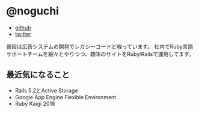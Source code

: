 # @noguchi

* [github](https://github.com/noguchi)
* [twitter](https://twitter.com/photoxp)

普段は広告システムの開発でレガシーコードと戦っています。
社内でRuby言語サポートチームを細々とやりつつ、趣味のサイトをRuby/Railsで運用してます。

## 最近気になること

* Rails 5.2とActive Storage
* Google App Engine Flexible Environment
* Ruby Kaigi 2018
